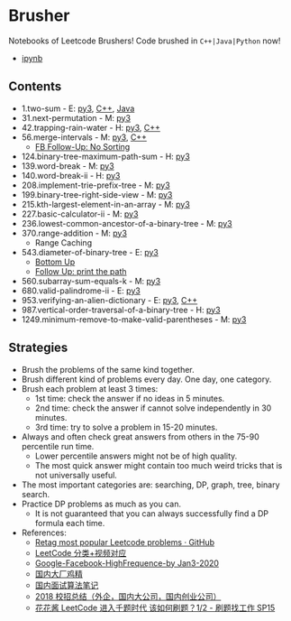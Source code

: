 # Brusher

Notebooks of Leetcode Brushers! Code brushed in `C++|Java|Python` now!

- [ipynb](./ipynb/contents.md)

## Contents

- 1.two-sum - E: [py3](https://raw.githubusercontent.com/novate/brusher/master/py/1.two-sum.py), [C++](./cpp/1.two-sum.cpp), [Java](./java/1.two-sum.java)
- 31.next-permutation - M: [py3](https://raw.githubusercontent.com/novate/brusher/master/py/next-permutation.py)
- 42.trapping-rain-water - H: [py3](https://raw.githubusercontent.com/novate/brusher/master/py/42.trapping-rain-water.py), [C++](./cpp/42.trapping-rain-water.cpp)
- 56.merge-intervals - M: [py3](https://raw.githubusercontent.com/novate/brusher/master/py/56.merge-intervals.py), [C++](./cpp/56.merge-intervals.cpp)
  - [FB Follow-Up: No Sorting](https://leetcode.com/problems/merge-intervals/discuss/355318/Fully-Explained-and-Clean-Interval-Tree-for-Facebook-Follow-Up-No-Sorting)
- 124.binary-tree-maximum-path-sum - H: [py3](https://raw.githubusercontent.com/novate/brusher/master/py/124.binary-tree-maximum-path-sum.py)
- 139.word-break - M: [py3](https://raw.githubusercontent.com/novate/brusher/master/py/139.word-break.py)
- 140.word-break-ii - H: [py3](https://raw.githubusercontent.com/novate/brusher/master/py/140.word-break-ii.py)
- 208.implement-trie-prefix-tree - M: [py3](https://raw.githubusercontent.com/novate/brusher/master/py/208.implement-trie-prefix-tree.py)
- 199.binary-tree-right-side-view - M: [py3](https://raw.githubusercontent.com/novate/brusher/master/py/199.binary-tree-right-side-view.py)
- 215.kth-largest-element-in-an-array - M: [py3](https://raw.githubusercontent.com/novate/brusher/master/py/215.kth-largest-element-in-an-array.py)
- 227.basic-calculator-ii - M: [py3](https://raw.githubusercontent.com/novate/brusher/master/py/227.basic-calculator-ii.py)
- 236.lowest-common-ancestor-of-a-binary-tree - M: [py3](https://raw.githubusercontent.com/novate/brusher/master/py/236.lowest-common-ancestor-of-a-binary-tree.py)
- 370.range-addition - M: [py3](https://raw.githubusercontent.com/novate/brusher/master/py/370.range-addition.py)
  - Range Caching
- 543.diameter-of-binary-tree - E: [py3](https://raw.githubusercontent.com/novate/brusher/master/py/543.diameter-of-binary-tree.py)
  - [Bottom Up](https://bit.ly/3A5nN6M)
  - [Follow Up: print the path](https://leetcode.com/problems/diameter-of-binary-tree/solution/960891)
- 560.subarray-sum-equals-k - M: [py3](https://raw.githubusercontent.com/novate/brusher/master/py/560.subarray-sum-equals-k.py)
- 680.valid-palindrome-ii - E: [py3](https://raw.githubusercontent.com/novate/brusher/master/py/680.valid-palindrome-ii.py)
- 953.verifying-an-alien-dictionary - E: [py3](https://raw.githubusercontent.com/novate/brusher/master/py/953.verifying-an-alien-dictionary.py), [C++](./cpp/953.verifying-an-alien-dictionary.cpp)
- 987.vertical-order-traversal-of-a-binary-tree - H: [py3](https://raw.githubusercontent.com/novate/brusher/master/py/987.vertical-order-traversal-of-a-binary-tree.py)
- 1249.minimum-remove-to-make-valid-parentheses - M: [py3](https://raw.githubusercontent.com/novate/brusher/master/py/1249.minimum-remove-to-make-valid-parentheses.py)

## Strategies

- Brush the problems of the same kind together.
- Brush different kind of problems every day. One day, one category.
- Brush each problem at least 3 times:
  - 1st time: check the answer if no ideas in 5 minutes.
  - 2nd time: check the answer if cannot solve independently in 30 minutes.
  - 3rd time: try to solve a problem in 15-20 minutes.
- Always and often check great answers from others in the 75-90 percentile run time.
  - Lower percentile answers might not be of high quality.
  - The most quick answer might contain too much weird tricks that is not universally useful.
- The most important categories are: searching, DP, graph, tree, binary search.
- Practice DP problems as much as you can.
  - It is not guaranteed that you can always successfully find a DP formula each time.
- References:
  - [Retag most popular Leetcode problems · GitHub](https://gist.github.com/Windsooon/e663358a6be45a93af2665206c4d4ae9)
  - [LeetCode 分类+视频对应](https://docs.google.com/spreadsheets/d/1HV-iKgYJL4DpSOX1M-HcYG1cmz5CQxoduLOdEoTnIXo)
  - [Google-Facebook-HighFrequence-by Jan3-2020](https://docs.google.com/spreadsheets/d/1WUgkdKxoqkyU5DPEaXenZgDHbLzEUXs5q5IPNZKD54A/edit?usp=sharing)
  - [国内大厂鸡精](https://github.com/imhuay/Algorithm_Interview_Notes-Chinese)
  - [国内面试算法笔记](https://github.com/imhuay/Algorithm_for_Interview-Chinese)
  - [2018 校招总结（外企，国内大公司，国内创业公司）](https://www.nowcoder.com/discuss/52516)
  - [花花酱 LeetCode 进入千题时代 该如何刷题？1/2 - 刷题找工作 SP15](https://www.youtube.com/watch?v=NdWYxz3izH4)
